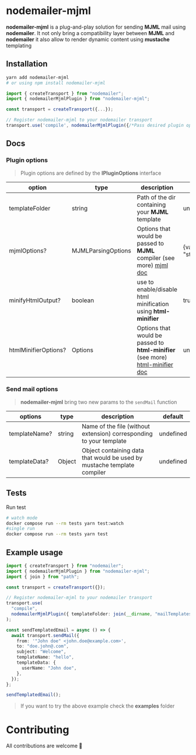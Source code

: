 # nodemailer-mjml

**nodemailer-mjml** is a plug-and-play solution for sending **MJML** mail using **nodemailer**. It not only bring a compatibility layer between **MJML** and **nodemailer** it also allow to render dynamic content using **mustache** templating

## Installation

```sh
yarn add nodemailer-mjml
# or using npm install nodemailer-mjml
```

```ts
import { createTransport } from "nodemailer";
import { nodemailerMjmlPlugin } from "nodemailer-mjml";

const transport = createTransport({...});

// Register nodemailer-mjml to your nodemailer transport
transport.use('compile', nodemailerMjmlPlugin({/*Pass desired plugin options here*/}));

```

## Docs

### Plugin options

> Plugin options are defined by the **IPluginOptions** interface

| option               | type               | description                                                                                                               | default                     |
| -------------------- | ------------------ | ------------------------------------------------------------------------------------------------------------------------- | --------------------------- |
| templateFolder       | string             | Path of the dir containing your **MJML** template                                                                         | undefined                   |
| mjmlOptions?         | MJMLParsingOptions | Options that would be passed to **MJML** compiler (see more) [mjml doc](https://github.com/mjmlio/mjml)                   | {validationLevel: "strict"} |
| minifyHtmlOutput?    | boolean            | use to enable/disable html minification using **html-minifier**                                                           | true                        |
| htmlMinifierOptions? | Options            | Options that would be passed to **html-minifier** (see more) [html-minifier doc](https://github.com/kangax/html-minifier) | undefined                   |

### Send mail options

> **nodemailer-mjml** bring two new params to the `sendMail` function

| options       | type   | description                                                             | default   |
| ------------- | ------ | ----------------------------------------------------------------------- | --------- |
| templateName? | string | Name of the file (without extension) corresponding to your template     | undefined |
| templateData? | Object | Object containing data that would be used by mustache template compiler | undefined |

## Tests

Run test

```sh
# watch mode
docker compose run --rm tests yarn test:watch
#single run
docker compose run --rm tests yarn test
```

## Example usage

```ts
import { createTransport } from "nodemailer";
import { nodemailerMjmlPlugin } from "nodemailer-mjml";
import { join } from "path";

const transport = createTransport({});

// Register nodemailer-mjml to your nodemailer transport
transport.use(
  "compile",
  nodemailerMjmlPlugin({ templateFolder: join(__dirname, "mailTemplates") })
);

const sendTemplatedEmail = async () => {
  await transport.sendMail({
    from: '"John doe" <john.doe@example.com>',
    to: "doe.john@.com",
    subject: "Welcome",
    templateName: "hello",
    templateData: {
      userName: "John doe",
    },
  });
};

sendTemplatedEmail();
```
> If you want to try the above example check the **examples** folder

# Contributing

All contributions are welcome 🫡

